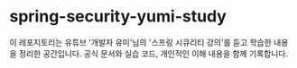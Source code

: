 # spring-security-yumi-study
이 레포지토리는 유튜브 '개발자 유미'님의 '스프링 시큐리티 강의'를 듣고 학습한 내용을 정리한 공간입니다. 공식 문서와 실습 코드, 개인적인 이해 내용을 함께 기록합니다.
